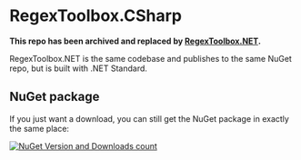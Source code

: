 # RegexToolbox.CSharp

**This repo has been archived and replaced by [RegexToolbox.NET](https://github.com/markwhitaker/RegexToolbox.NET).**

RegexToolbox.NET is the same codebase and publishes to the same NuGet repo, but is built with .NET Standard.

## NuGet package

If you just want a download, you can still get the NuGet package in exactly the same place:

[![NuGet Version and Downloads count](https://buildstats.info/nuget/RegexToolbox)](https://www.nuget.org/packages/RegexToolbox/)
